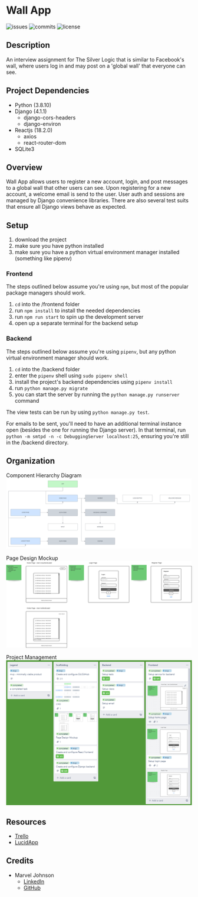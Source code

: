 # Wall App

![issues](https://img.shields.io/github/issues/marvjohnson/wall-app)
![commits](https://img.shields.io/github/commit-activity/m/marvjohnson/wall-app)
![license](https://img.shields.io/github/license/marvjohnson/wall-app)

## Description

An interview assignment for The Silver Logic that is similar to Facebook's wall, where users log in and may post on a 'global wall' that everyone can see.

## Project Dependencies

- Python (3.8.10)
- Django (4.1.1)
  - django-cors-headers
  - django-environ
- Reactjs (18.2.0)
  - axios
  - react-router-dom
- SQLite3

## Overview

Wall App allows users to register a new account, login, and post messages to a global wall that other users can see. Upon registering for a new account, a welcome email is send to the user. User auth and sessions are managed by Django convenience libraries. There are also several test suits that ensure all Django views behave as expected.

## Setup

1. download the project
2. make sure you have python installed
3. make sure you have a python virtual environment manager installed (something like pipenv)

### Frontend

The steps outlined below assume you're using `npm`, but most of the popular package managers should work.
1. `cd` into the /frontend folder
2. run `npm install` to install the needed dependencies
3. run `npm run start` to spin up the development server
4. open up a separate terminal for the backend setup

### Backend

The steps outlined below assume you're using `pipenv`, but any python virtual environment manager should work.
1. `cd` into the /backend folder
2. enter the `pipenv` shell using `sudo pipenv shell`
3. install the project's backend dependencies using `pipenv install`
4. run `python manage.py migrate`
5. you can start the server by running the `python manage.py runserver` command

The view tests can be run by using `python manage.py test`.

For emails to be sent, you'll need to have an additional terminal instance open (besides the one for running the Django server). In that terminal, run `python -m smtpd -n -c DebuggingServer localhost:25`, ensuring you're still in the /backend directory.

## Organization

Component Hierarchy Diagram
![Component Hierarchy Diagram](./frontend/src/images/component-hierarchy-diagram.png)

Page Design Mockup
![Page Design Mockup](./frontend/src/images/page-design-mockup.png)

Project Management
![Project Management](./frontend/src/images/project-management.png)

## Resources

- [Trello](https://www.trello.com)
- [LucidApp](https://www.lucid.app)

## Credits
- Marvel Johnson
  - [LinkedIn](https://www.linkedin.com/in/marvel-johnson/)
  - [GitHub](https://github.com/MarvJohnson)
